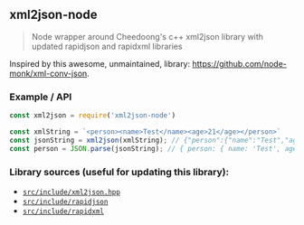 ## xml2json-node
> Node wrapper around Cheedoong's c++ xml2json library with updated rapidjson and rapidxml libraries

Inspired by this awesome, unmaintained, library: https://github.com/node-monk/xml-conv-json.

### Example / API
```javascript
const xml2json = require('xml2json-node')

const xmlString = `<person><name>Test</name><age>21</age></person>`
const jsonString = xml2json(xmlString); // {"person":{"name":"Test","age":"21"}}
const person = JSON.parse(jsonString); // { person: { name: 'Test', age: 21 } }
```

### Library sources (useful for updating this library):
- [`src/include/xml2json.hpp`](https://github.com/Cheedoong/xml2json/blob/master/include/xml2json.hpp)
- [`src/include/rapidjson`](https://github.com/Tencent/rapidjson/tree/master/include/rapidjson)
- [`src/include/rapidxml`](https://github.com/dwd/rapidxml)
